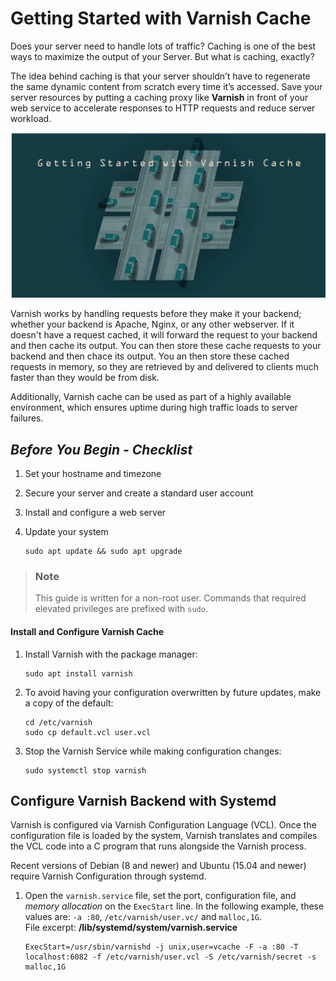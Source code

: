 # Getting Started with Varnish Cache

Does your server need to handle lots of traffic? Caching is one of the best ways to maximize the output of your Server. But what is caching, exactly?

The idea behind caching is that your server shouldn’t have to regenerate the same dynamic content from scratch every time it’s accessed. Save your server resources by putting a caching proxy like **Varnish** in front of your web service to accelerate responses to HTTP requests and reduce server workload.  
 
![alt text](https://github.com/kbab6aoo/HowToArticles/blob/myRedHatPackageManager/HowToArticles/varnish.png)  

Varnish works by handling requests before they make it your backend; whether your backend is Apache, Nginx, or any other webserver.  If it doesn't have a request cached, it will forward the request to your backend and then cache its output.  You can then store these cache requests to your backend and then chace its output.  You an then store these cached requests in memory, so they are retrieved by and delivered to clients much faster than they would be from disk.  

Additionally, Varnish cache can be used as part of a highly available environment, which ensures uptime during high traffic loads to server failures.  

## _Before You Begin - Checklist_  

1.	Set your hostname and timezone
2.	Secure your server and create a standard user account 
3.	Install and configure a web server
4.	Update your system
	
		sudo apt update && sudo apt upgrade
>### Note
>This guide is written for a non-root user.  Commands that required elevated privileges are prefixed with `sudo`.

#### Install and Configure Varnish Cache

1.	Install Varnish with the package manager:

		sudo apt install varnish
2.	To avoid having your configuration overwritten by future updates, make a copy of the default:

		cd /etc/varnish
		sudo cp default.vcl user.vcl
3.	Stop the Varnish Service while making configuration changes:

		sudo systemctl stop varnish

## Configure Varnish Backend with Systemd
Varnish is configured via Varnish Configuration Language (VCL).  Once the configuration file is loaded by the system, Varnish translates and compiles the VCL code into a C program that runs alongside the Varnish process.  

Recent versions of Debian (8 and newer) and Ubuntu (15.04 and newer) require Varnish Configuration through systemd.

1.	Open the `varnish.service` file, set the port, configuration file, and _memory allocation_ on the `ExecStart` line.  In the following example, these values are: `-a :80`, `/etc/varnish/user.vc/` and `malloc,1G`.  
File excerpt: **/lib/systemd/system/varnish.service**

		ExecStart=/usr/sbin/varnishd -j unix,user=vcache -F -a :80 -T localhost:6082 -f /etc/varnish/user.vcl -S /etc/varnish/secret -s malloc,1G






















